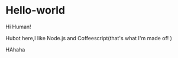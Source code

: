 # Hello-world

Hi Human!

Hubot here,I like Node.js and Coffeescript(that's what I'm made of! )

HAhaha
